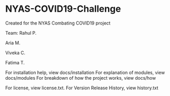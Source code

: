 # NYAS-COVID19-Challenge

Created for the NYAS Combating COVID19 project

Team:
Rahul P.

Aria M.

Viveka C.

Fatima T.

For installation help, view docs/installation
For explanation of modules, view docs/modules
For breakdown of how the project works, view docs/how

For license, view license.txt.
For Version Release History, view history.txt
